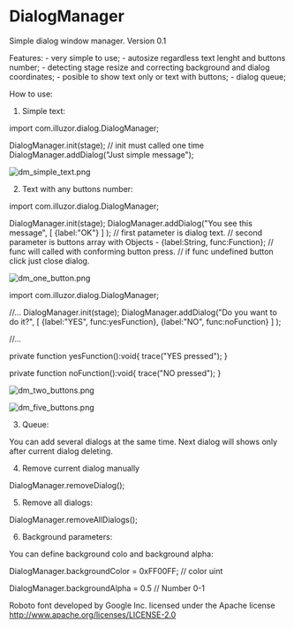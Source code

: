 DialogManager
=============

Simple dialog window manager. Version 0.1

Features:
	- very simple to use;
	- autosize regardless text lenght and buttons number;
	- detecting stage resize and correcting background and dialog coordinates;
	- posible to show text only or text with buttons;
	- dialog queue;
	
How to use:
	
1) Simple text:
	
import com.illuzor.dialog.DialogManager;

DialogManager.init(stage); // init must called one time
DialogManager.addDialog("Just simple message");

![dm_simple_text.png](http://download.illuzor.com/images/github/DialogManager/dm_simple_text.png)

2) Text with any buttons number:

import com.illuzor.dialog.DialogManager;

DialogManager.init(stage);
DialogManager.addDialog("You see this message", [ {label:"OK"} ] );
// first patameter is dialog text.
// second parameter is buttons array with Objects - {label:String, func:Function};
// func will called with conforming button press.
// if func undefined button click just close dialog.

![dm_one_button.png](http://download.illuzor.com/images/github/DialogManager/dm_one_button.png)

import com.illuzor.dialog.DialogManager;

//...
DialogManager.init(stage);
DialogManager.addDialog("Do you want to do it?", [ {label:"YES", func:yesFunction}, {label:"NO", func:noFunction} ] );

//...

private function yesFunction():void{
	trace("YES pressed");
}

private function noFunction():void{
	trace("NO pressed");
}

![dm_two_buttons.png](http://download.illuzor.com/images/github/DialogManager/dm_two_buttons.png)
	
![dm_five_buttons.png](http://download.illuzor.com/images/github/DialogManager/dm_five_buttons.png)
	
3) Queue:

You can add several dialogs at the same time. Next dialog will shows only after current dialog deleting.
	
4) Remove current dialog manually

DialogManager.removeDialog();

5) Remove all dialogs:

DialogManager.removeAllDialogs();

6) Background parameters:

You can define background colo and background alpha:

DialogManager.backgroundColor = 0xFF00FF; // color uint

DialogManager.backgroundAlpha = 0.5 // Number 0-1


Roboto font developed by Google Inc. licensed under the Apache license http://www.apache.org/licenses/LICENSE-2.0
